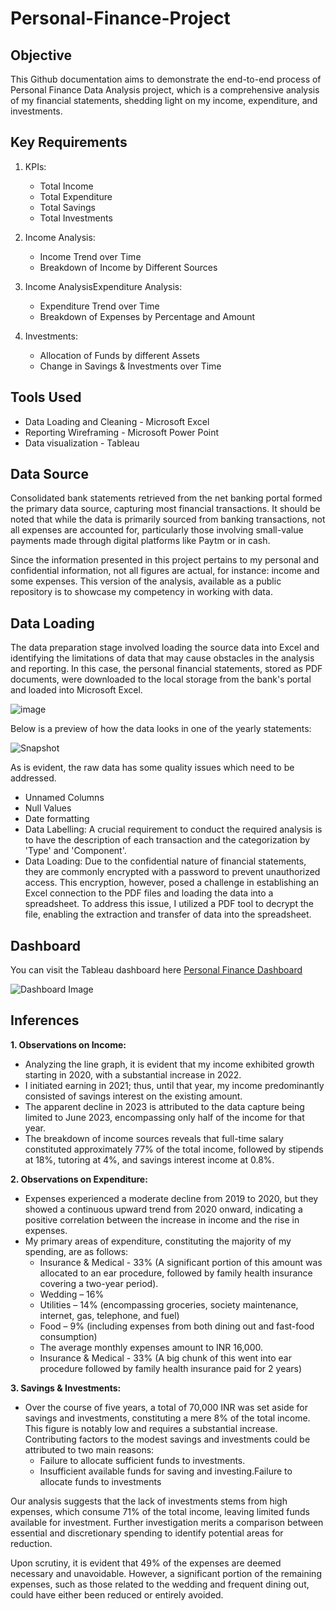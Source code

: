 # Personal-Finance-Project

## Objective
This Github documentation aims to demonstrate the end-to-end process of Personal Finance Data Analysis project, which is a comprehensive analysis of my financial statements, shedding light on my income, expenditure, and investments.

## Key Requirements
1. KPIs:
   - Total Income
   - Total Expenditure
   - Total Savings
   - Total Investments

2. Income Analysis:
   - Income Trend over Time
   - Breakdown of Income by Different Sources

3. Income AnalysisExpenditure Analysis:
   - Expenditure Trend over Time
   - Breakdown of Expenses by Percentage and Amount

6. Investments:
   - Allocation of Funds by different Assets
   - Change in Savings & Investments over Time

## Tools Used
- Data Loading and Cleaning - Microsoft Excel
- Reporting Wireframing - Microsoft Power Point
- Data visualization - Tableau

## Data Source
Consolidated bank statements retrieved from the net banking portal formed the primary data source, capturing most financial transactions. It should be noted that while the data is primarily sourced from banking transactions, not all expenses are accounted for, particularly those involving small-value payments made through digital platforms like Paytm or in cash.

Since the information presented in this project pertains to my personal and confidential information, not all figures are actual, for instance: income and some expenses. This version of the analysis, available as a public repository is to showcase my competency in working with data.

## Data Loading
The data preparation stage involved loading the source data into Excel and identifying the limitations of data that may cause obstacles in the analysis and reporting. 
In this case, the personal financial statements, stored as PDF documents, were downloaded to the local storage from the bank's portal and loaded into Microsoft Excel.

![image](https://github.com/tusharkalal20/Personal-Finance-Project/assets/67863411/a6b9da25-5515-4b95-95cb-d3faa0ad36fd)


Below is a preview of how the data looks in one of the yearly statements:

![Snapshot](https://github.com/tusharkalal20/Personal-Finance-Project/assets/67863411/f2bf68ed-5cf6-466c-8f0a-70d9edfc0837)


As is evident, the raw data has some quality issues which need to be addressed.
- Unnamed Columns
- Null Values
- Date formatting
- Data Labelling: A crucial requirement to conduct the required analysis is to have the description of each transaction and the categorization by 'Type' and 'Component'.
- Data Loading: Due to the confidential nature of financial statements, they are commonly encrypted with a password to prevent unauthorized access. This encryption, however, posed a challenge in establishing an Excel connection to the PDF files and loading the data into a spreadsheet. To address this issue, I utilized a PDF tool to decrypt the file, enabling the extraction and transfer of data into the spreadsheet.

## Dashboard
You can visit the Tableau dashboard here [Personal Finance Dashboard](https://public.tableau.com/app/profile/tushar.kalal/viz/PersonalFinanceDashboard2/Dashboard)

![Dashboard Image](https://github.com/tusharkalal20/Personal-Finance-Project/assets/67863411/0a789ea5-4049-4a2e-a19f-61906e32e84a)



## Inferences
**1. Observations on Income:**
- Analyzing the line graph, it is evident that my income exhibited growth starting in 2020, with a substantial increase in 2022.
- I initiated earning in 2021; thus, until that year, my income predominantly consisted of savings interest on the existing amount.
- The apparent decline in 2023 is attributed to the data capture being limited to June 2023, encompassing only half of the income for that year.
- The breakdown of income sources reveals that full-time salary constituted approximately 77% of the total income, followed by stipends at 18%, tutoring at 4%, and savings interest income at 0.8%.


**2. Observations on Expenditure:**
- Expenses experienced a moderate decline from 2019 to 2020, but they showed a continuous upward trend from 2020 onward, indicating a positive correlation between the increase in income and the rise in expenses.
- My primary areas of expenditure, constituting the majority of my spending, are as follows:
   - Insurance & Medical - 33% (A significant portion of this amount was allocated to an ear procedure, followed by family health insurance covering a two-year period).
   - Wedding – 16%
   - Utilities – 14% (encompassing groceries, society maintenance, internet, gas, telephone, and fuel)
   - Food – 9% (including expenses from both dining out and fast-food consumption)
   - The average monthly expenses amount to INR 16,000.
   - Insurance & Medical - 33% (A big chunk of this went into ear procedure followed by family health insurance paid for 2 years)


**3. Savings & Investments:**
   - Over the course of five years, a total of 70,000 INR was set aside for savings and investments, constituting a mere 8% of the total income. This figure is notably low and requires a substantial increase. Contributing factors to the modest savings and investments could be attributed to two main reasons:
      - Failure to allocate sufficient funds to investments.
      - Insufficient available funds for saving and investing.Failure to allocate funds to investments
      
Our analysis suggests that the lack of investments stems from high expenses, which consume 71% of the total income, leaving limited funds available for investment. Further investigation merits a comparison between essential and discretionary spending to identify potential areas for reduction.

Upon scrutiny, it is evident that 49% of the expenses are deemed necessary and unavoidable. However, a significant portion of the remaining expenses, such as those related to the wedding and frequent dining out, could have either been reduced or entirely avoided.
